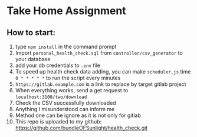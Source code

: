 # Take Home Assignment

## How to start:

1. type `npm install` in the command prompt
1. Import `personal_health_check.sql` from `controller/csv_generator` to your database
1. add your db credentials to `.env` file 
1. To speed up health check data adding, you can make `scheduler.js` time `0 * * * * *` to run the 
   script every minutes
1. `https://gitlab.example.com` is a link to replace by target gitlab project
1. When everything works, send a get request to `localhost:3100/two/download` 
1. Check the CSV successfully downloaded
1. Anything I misunderstood can inform me
1. Method one can be ignore as it is not only for gitlab
1. This repo is uploaded to my github: https://github.com/bundleOFSunlight/health_check.git


